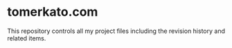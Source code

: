 # tomerkato.com
This repository controls all my project files including the revision history and related items.  

